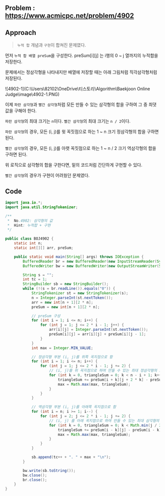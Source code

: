 ## Problem : https://www.acmicpc.net/problem/4902



## Approach

> `누적 합` 개념과 `구현`이 합쳐진 문제였다.



먼저 `누적 합 배열 preSum`을 구성한다. preSum[i][j] 는 i행의 0 ~ j 열까지의 누적합을 저장한다.

문제에서는 정삼각형을 나타내지만 배열에 저장할 때는 아래 그림처럼 직각삼각형처럼 저장된다.

![4902-1](C:\Users\82102\OneDrive\티스토리\Algorithm\Baekjoon Online Judge\image\4902-1.PNG)

이제 `파란 삼각형`과 `빨간 삼각형`처럼 모든 만들 수 있는 삼각형의 합을 구하여 그 중 최댓값을 구해야 한다.

`파란 삼각형`의 최대 크기는 `n`이다. `빨간 삼각형`의 최대 크기는 `n / 2`이다.

`파란 삼각형`의 경우, 모든 (i, j)를 윗 꼭짓점으로 하는 1 ~ n 크기 정삼각형의 합을 구하면 된다.

`빨간 삼각형`의 경우, 모든 (i, j)를 아랫 꼭짓점으로 하는 1 ~ n / 2 크기 역삼각형의 합을 구하면 된다.

위 로직으로 삼각형의 합을 구한다면, 밑의 코드처럼 간단하게 구현할 수 있다. 



`빨간 삼각형`의 경우가 구현이 어려웠던 문제였다.



## Code

```java
import java.io.*;
import java.util.StringTokenizer;

/**
 *  No.4902: 삼각형의 값
 *  Hint: 누적합 + 구현
 */

public class BOJ4902 {
    static int n;
    static int[][] arr, preSum;

    public static void main(String[] args) throws IOException {
        BufferedReader br = new BufferedReader(new InputStreamReader(System.in));
        BufferedWriter bw = new BufferedWriter(new OutputStreamWriter(System.out));

        String s = "";
        int tc = 1;
        StringBuilder sb = new StringBuilder();
        while (!(s = br.readLine()).equals("0")) {
            StringTokenizer st = new StringTokenizer(s);
            n = Integer.parseInt(st.nextToken());
            arr = new int[n + 1][2 * n];
            preSum = new int[n + 1][2 * n];

            // preSum 구성
            for (int i = 1; i <= n; i++) {
                for (int j = 1; j <= 2 * i - 1; j++) {
                    arr[i][j] = Integer.parseInt(st.nextToken());
                    preSum[i][j] = arr[i][j] + preSum[i][j - 1];
                }
            }
            int max = Integer.MIN_VALUE;

            // 정삼각형 부분 (i, j)를 위쪽 꼭지점으로 함
            for (int i = 1; i <= n; i++) {
                for (int j = 1; j <= 2 * i - 1; j += 2) {
                    // (i, j)를 위 꼭지점으로 하여 만들 수 있는 최대 정삼각형의 크기 = n - i
                    for (int k = 0, triangleSum = 0; k < n - i + 1; k++) {    // (i + k) 크기의 삼각형 합
                        triangleSum += preSum[i + k][j + 2 * k] - preSum[i + k][j - 1];
                        max = Math.max(max, triangleSum);
                    }
                }
            }

            // 역삼각형 부분 (i, j)를 아래쪽 꼭지점으로 함
            for (int i = n; i >= 1; i--) {
                for (int j = 2; j <= 2 * i - 1; j += 2) {
                    // (i, j) 를 아래 꼭지점으로 하여 만들 수 있는 최대 삼각형의 크기 = min(j / 2, i - j / 2)
                    for (int k = 0, triangleSum = 0; k < Math.min(j / 2, i - j / 2); k++) {   //
                        triangleSum += preSum[i - k][j] - preSum[i - k][j - 2 * k - 1];
                        max = Math.max(max, triangleSum);
                    }
                }
            }

            sb.append(tc++ + ". " + max + "\n");
        }

        bw.write(sb.toString());
        bw.close();
        br.close();
    }
}
```

